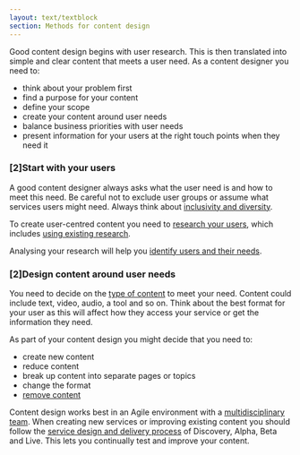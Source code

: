 ```yaml
---
layout: text/textblock
section: Methods for content design
---
```

Good content design begins with user research. This is then translated into simple and clear content that meets a user need. As a content designer you need to:
- think about your problem first
- find a purpose for your content
- define your scope
- create your content around user needs
- balance business priorities with user needs
- present information for your users at the right touch points when they need it

### [2]Start with your users

A good content designer always asks what the user need is and how to meet this need. Be careful not to exclude user groups or assume what services users might need. Always think about [inclusivity and diversity](/user-research/identifying-users-needs/#make-your-research-inclusive).

To create user-centred content you need to [research your users](/creating-user-centred-content/using-existing-research), which includes [using existing research](/content-strategy/creating-user-centred-content/using-existing-research/).

Analysing your research will help you [identify users and their needs](/user-research/identifying-users-needs).

### [2]Design content around user needs

You need to decide on the [type of content](http://guides.service.gov.au/content-guide/types-of-content/) to meet your need. Content could include text, video, audio, a tool and so on. Think about the best format for your user as this will affect how they access your service or get the information they need.

As part of your content design you might decide that you need to:
- create new content
- reduce content
- break up content into separate pages or topics
- change the format
- [remove content](/content-strategy/removing-content)

Content design works best in an Agile environment with a [multidisciplinary team](/starting-team/multidisciplinary-team). When creating new services or improving existing content you should follow the [service design and delivery process](/service-design-delivery-process) of Discovery, Alpha, Beta and Live. This lets you continually test and improve your content.
